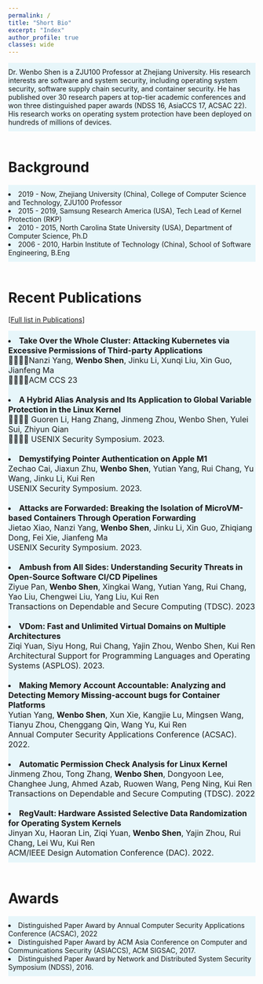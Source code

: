 ```yaml
---
permalink: /
title: "Short Bio"
excerpt: "Index"
author_profile: true
classes: wide
---
```

<div style="background-color:rgba(141, 212, 232, 0.2); text-align:left; vertical-align: middle; padding:10px 0;">
Dr. Wenbo Shen is a ZJU100 Professor at Zhejiang University. 
His research interests are software and system security, including operating system security, software supply chain security, and container security. He has published over 30 research papers at top-tier academic conferences and won three distinguished paper awards (NDSS 16, AsiaCCS 17, ACSAC 22). His research works on operating system protection have been deployed on hundreds of millions of devices.
</div>

<br>

Background
======
<div style="background-color:rgba(141, 212, 232, 0.2); text-align:left; vertical-align: middle; padding:10px 0;">
<li>2019 -  Now, Zhejiang University (China), College of Computer Science and Technology, ZJU100 Professor</li>
<li>2015 - 2019, Samsung Research America (USA), Tech Lead of Kernel Protection (RKP)</li>
<li>2010 - 2015, North Carolina State University (USA), Department of Computer Science, Ph.D</li>
<li>2006 - 2010, Harbin Institute of Technology (China), School of Software Engineering, B.Eng</li>
</div>

<br>

Recent Publications 
======
[[Full list in Publications](/publications)]
<div style="font-size:16px;background-color:rgba(141, 212, 232, 0.2); text-align:left; vertical-align: middle; padding:10px 0;">

<li><b>Take Over the Whole Cluster: Attacking Kubernetes via Excessive Permissions of Third-party Applications</b><br> 
 &#20;&#20;&#20;&#20;Nanzi Yang, <b>Wenbo Shen</b>, Jinku Li, Xunqi Liu, Xin Guo, Jianfeng Ma <br> 
 &#20;&#20;&#20;&#20;ACM CCS 23  
</li>

<br>

<li><b>A Hybrid Alias Analysis and Its Application to Global Variable Protection in the Linux Kernel</b><br>
  &#20;&#20;&#20;&#20; Guoren Li, Hang Zhang, Jinmeng Zhou, Wenbo Shen, Yulei Sui, Zhiyun Qian<br>
  &#20;&#20;&#20;&#20;  USENIX Security Symposium. 2023.
</li>
  
<br>

<li><b>Demystifying Pointer Authentication on Apple M1</b><br>
   Zechao Cai, Jiaxun Zhu, <b>Wenbo Shen</b>, Yutian Yang, Rui Chang, Yu Wang, Jinku Li, Kui Ren<br>
   USENIX Security Symposium. 2023.
</li>
  
<br>


<li><b>Attacks are Forwarded: Breaking the Isolation of MicroVM-based Containers Through Operation Forwarding</b><br>
   Jietao Xiao, Nanzi Yang, <b>Wenbo Shen</b>, Jinku Li, Xin Guo, Zhiqiang Dong, Fei Xie, Jianfeng Ma<br>
   USENIX Security Symposium. 2023.
</li>
  
<br>

<li><b>Ambush from All Sides: Understanding Security Threats in Open-Source Software CI/CD Pipelines</b><br>
   Ziyue Pan, <b>Wenbo Shen</b>, Xingkai Wang, Yutian Yang, Rui Chang, Yao Liu, Chengwei Liu, Yang Liu, Kui Ren<br>
   Transactions on Dependable and Secure Computing (TDSC). 2023
</li>

<br>

<li><b>VDom: Fast and Unlimited Virtual Domains on Multiple Architectures</b><br>
   Ziqi Yuan, Siyu Hong, Rui Chang, Yajin Zhou, Wenbo Shen, Kui Ren<br>
   Architectural Support for Programming Languages and Operating Systems (ASPLOS). 2023.
</li>
  
<br>
  
<li><b>Making Memory Account Accountable: Analyzing and Detecting Memory Missing-account bugs for Container Platforms</b><br>
    Yutian Yang, <b>Wenbo Shen</b>, Xun Xie, Kangjie Lu, Mingsen Wang, Tianyu Zhou, Chenggang Qin, Wang Yu, Kui Ren<br>
    Annual Computer Security Applications Conference (ACSAC). 2022.
</li>
  
<br>
  
<li><b>Automatic Permission Check Analysis for Linux Kernel</b><br>
Jinmeng Zhou, Tong Zhang, <b>Wenbo Shen</b>, Dongyoon Lee, Changhee Jung, Ahmed Azab, Ruowen Wang, Peng Ning, Kui Ren<br>
Transactions on Dependable and Secure Computing (TDSC). 2022
</li>
  
<br>

<li><b>RegVault: Hardware Assisted Selective Data Randomization for Operating System Kernels</b><br>
    Jinyan Xu, Haoran Lin, Ziqi Yuan, <b>Wenbo Shen</b>, Yajin Zhou, Rui Chang, Lei Wu, Kui Ren<br>
    ACM/IEEE Design Automation Conference (DAC). 2022.
</li>
</div>

<br>

Awards
======
<div style="background-color:rgba(141, 212, 232, 0.2); text-align:left; vertical-align: middle; padding:10px 0;">
<li>Distinguished Paper Award by Annual Computer Security Applications Conference (ACSAC), 2022</li>
<li>Distinguished Paper Award by ACM Asia Conference on Computer and Communications Security (ASIACCS), ACM SIGSAC, 2017.</li>
<li>Distinguished Paper Award by Network and Distributed System Security Symposium (NDSS), 2016.</li>
</div>


